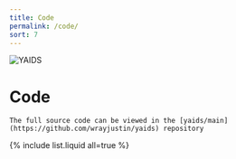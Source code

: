 ```yaml
---
title: Code
permalink: /code/
sort: 7
---
```

![YAIDS](/yaids.png)
# Code

``` tip
The full source code can be viewed in the [yaids/main](https://github.com/wrayjustin/yaids) repository
```
{% include list.liquid all=true %}
